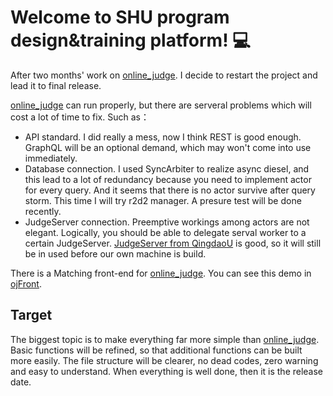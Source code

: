 # Welcome to SHU program design&training platform! 💻
After two months' work on [online_judge](https://github.com/slhmy/online_judge). 
I decide to restart the project and lead it to final release.

[online_judge](https://github.com/slhmy/online_judge) can run properly, but there are serveral problems which will cost a lot of time to fix. Such as：
- API standard. I did really a mess, now I think REST is good enough. GraphQL will be an optional demand, which may won't come into use immediately.
- Database connection. I used SyncArbiter to realize async diesel, and this lead to a lot of redundancy because you need to implement actor for every query. And it seems that there is no actor survive after query storm. This time I will try r2d2 manager. A presure test will be done recently.
- JudgeServer connection. Preemptive workings among actors are not elegant. Logically, you should be able to delegate serval worker to a certain JudgeServer. [JudgeServer from QingdaoU](https://github.com/QingdaoU/JudgeServer) is good, so it will still be in used before our own machine is build.

There is a Matching front-end for [online_judge](https://github.com/slhmy/online_judge). You can see this demo in [ojFront](https://github.com/slhmy/ojFront).

## Target
The biggest topic is to make everything far more simple than [online_judge](https://github.com/slhmy/online_judge).
Basic functions will be refined, so that additional functions can be built more easily. The file structure will be clearer, no dead codes, zero warning and easy to understand.
When everything is well done, then it is the release date.